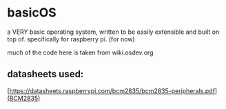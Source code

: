 # basicOS
a VERY basic operating system, written to be easily extensible and built on top of. specifically for raspberry pi. (for now)

much of the code here is taken from wiki.osdev.org

## datasheets used:
[https://datasheets.raspberrypi.com/bcm2835/bcm2835-peripherals.pdf](BCM2835)
